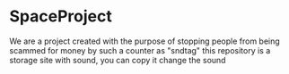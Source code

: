 # SpaceProject
We are a project created with the purpose of stopping people from being scammed for money by such a counter as "sndtag" this repository is a storage site with sound, you can copy it change the sound
